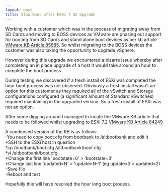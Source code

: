 ```yaml
---
layout: post
title: Slow Boot after ESXi 7 U2 Upgrade
---
```

Working with a customer which was in the process of migrating away from SD Cards and moving to BOSS devices as VMware are phasing out support for booting from SD Cards and stand alone boot devices as per kb article [VMware KB Article 85685](https://kb.vmware.com/s/article/85685). So whilst migrating to the BOSS devices the customer was also taking the opportunity to upgrade vSphere.

However during this upgrade we encountered a bizarre issue whereby after completing an in place upgrade of a host it would take around an hour to complete the boot process.

During testing we discovered if a fresh install of ESXi was completed the hour boot process was not observed.
Obviously a fresh install wasn't an option for this customer as they required all of the vSwitch and Storage configurations configured (a significant amount of Standard vSwitches) required maintaining in the upgraded version. So a fresh install of ESXi was not an option.

After some digging around I managed to locate the VMware KB article that needs to be followed whilst upgrading to ESXi 7.2 [VMware KB Article 84249](https://kb.vmware.com/s/article/84249)

A condensed version of the KB is as follows:  
   -You need to copy boot.cfg from bootbank to /altbootbank and edit it  
      *SSH to the ESXi host in question  
      *cp /bootbank/boot.cfg /altbootbank/boot.cfg  
      *vi /altbootbank/boot.cfg  
      *Change the first line 'bootstate=0' > 'bootstate=3'  
      *Change last line 'updated=N' > 'update=N-1' (eg update=3 > updated=2)  
   -Save file  
   -Reboot and test  

Hopefully this will have resolved the hour long boot process.
